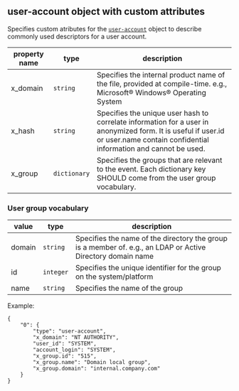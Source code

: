 ## user-account object with custom attributes

Specifies custom atributes for the [`user-account`](https://docs.oasis-open.org/cti/stix/v2.1/os/stix-v2.1-os.html#_azo70vgj1vm2) object to describe commonly used descriptors for a user account.

| property name | type | description |
|--|--|--|
| x_domain | `string` | Specifies the internal product name of the file, provided at compile-time. e.g., Microsoft® Windows® Operating System |
| x_hash | `string` | Specifies the unique user hash to correlate information for a user in anonymized form. It is useful if user.id or user.name contain confidential information and cannot be used. |
| x_group | `dictionary` | Specifies the groups that are relevant to the event. Each dictionary key SHOULD come from the user group vocabulary.|

### User group vocabulary
| value | type | description |
|--|--|--|
| domain | `string` | Specifies the name of the directory the group is a member of. e.g., an LDAP or Active Directory domain name|
| id | `integer` | Specifies the unique identifier for the group on the system/platform |
| name | `string` | Specifies the name of the group |

Example:

    {
        "0": {
            "type": "user-account",
            "x_domain": "NT AUTHORITY",
            "user_id": "SYSTEM",
            "account_login": "SYSTEM",
            "x_group.id": "515",
            "x_group.name": "Domain local group",
            "x_group.domain": "internal.company.com"
        }
    }
